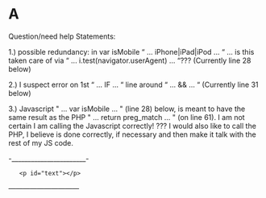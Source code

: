 # A
Question/need help Statements:

1.) possible redundancy: in var isMobile “ ... iPhone|iPad|iPod ... “ ... is this taken care of via “ ...  i.test(navigator.userAgent) ... “??? (Currently line 28 below)

2.) I suspect error on 1st “ ... IF ... “  line around “ ... && ... “ (Currently line 31 below)

3.) Javascript " ... var isMobile ... " (line 28) below, is meant to have the same result as the PHP " ... return preg_match ... " (on line 61). I am not certain I am calling the Javascript correctly! ??? I would also like to call the PHP, I believe is done correctly, if necessary and then make it talk with the rest of my JS code.

-_______________________-

<!DOCTYPE html>
<html>
<head>
</head>
<body>

<!--
Got tired of button, so I commented it out ...

<button onclick="detectIPadOrientation();">What's my Orientation?</a>

-->

<script type="text/javascript">

   function detectMobileOrientation () {
           var isMobile = /android|avantgo|blackberry|bolt|boost|cricket|docomo|fone|hiptop|iPhone|iPad|iPod|mini|mobi|palm|phone|pie|tablet|up\.browser|up\.link|webos|wos|/i.test(navigator.userAgent);
       var element = document.getElementById('text');
       
       if (Math.abs(window.orientation) === $var && isMobile()) {
           if ($var === 90) {
                   alert ('Landscape Mode, Either Orientation');
                   element.innerHTML = "You are using Mobile";
           }
           else {
                   alert ('Portrait Mode, Either Orientation');
                   element.innerHTML = "You are using Mobile";
           }
       } else {
                 alert ('Desktop');
                 element.innerHTML = "You are using Desktop";
       }

       }
   }

detectMobileOrientation();

window.onorientationchange = detectMobileOrientation;

</script>

       <p id="text"></p>

</body>
</html>

_——————————_

<!-- 

PHP userAgent call ... similar to “ ... var isMobile above ... “ 
<?php

return preg_match("/(android|avantgo|blackberry|bolt|boost|cricket|docomo|fone|hiptop|iPhone|iPad|iPod|mini|mobi|palm|phone|pie|tablet|up\.browser|up\.link|webos|wos)/i", $_SERVER["HTTP_USER_AGENT"]);

?>

-->
